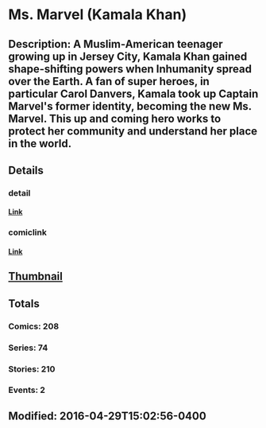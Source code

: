 # Ms. Marvel (Kamala Khan)
## Description: A Muslim-American teenager growing up in Jersey City, Kamala Khan gained shape-shifting powers when Inhumanity spread over the Earth. A fan of super heroes, in particular Carol Danvers, Kamala took up Captain Marvel's former identity, becoming the new Ms. Marvel. This up and coming hero works to protect her community and understand her place in the world.
## Details
### detail
#### [Link](http://marvel.com/comics/characters/1017577/ms_marvel_kamala_khan?utm_campaign=apiRef&utm_source=225578a89fc76f3d20fbffda5d17a88d)
### comiclink
#### [Link](http://marvel.com/comics/characters/1017577/ms_marvel_kamala_khan?utm_campaign=apiRef&utm_source=225578a89fc76f3d20fbffda5d17a88d)
## [Thumbnail](http://i.annihil.us/u/prod/marvel/i/mg/5/b0/548730dac2a40.jpg)
## Totals
### Comics: 208
### Series: 74
### Stories: 210
### Events: 2
## Modified: 2016-04-29T15:02:56-0400